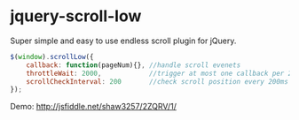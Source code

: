 jquery-scroll-low
======================

Super simple and easy to use endless scroll plugin for jQuery.

```javascript
$(window).scrollLow({
    callback: function(pageNum){}, //handle scroll evenets
    throttleWait: 2000,            //trigger at most one callback per 2s
    scrollCheckInterval: 200       //check scroll position every 200ms
});
```

Demo:
http://jsfiddle.net/shaw3257/2ZQRV/1/
